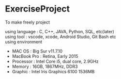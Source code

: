 # ExerciseProject
To make freely project

using language : C, C++, JAVA, Python, SQL, etc(later)   
using tool : vscode, xcode, Android Studio, Git Bash etc   
using environment
- MAC OS : Big Sur v11.7.10
- MacBook Pro : Retina, Early 2015
- Processor : Intel Core i5, dual core, 2.9GHz
- Memory : 16GB, 1867MHz, DDR3
- Graphic : Intel Iris Graphics 6100 1536MB

  
